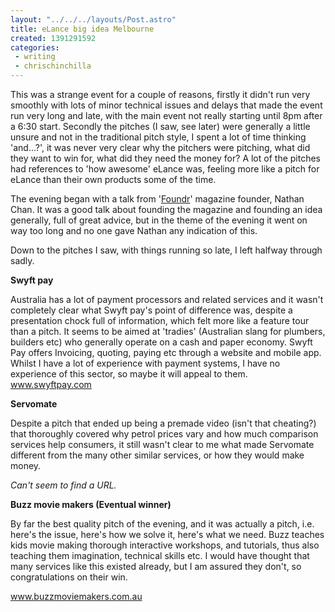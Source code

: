 ```yaml
---
layout: "../../../layouts/Post.astro"
title: eLance big idea Melbourne
created: 1391291592
categories:
 - writing
 - chrischinchilla
---
```


This was a strange event for a couple of reasons, firstly it didn't run very smoothly with lots of minor technical issues and delays that made the event run very long and late, with the main event not really starting until 8pm after a 6:30 start. Secondly the pitches (I saw, see later) were generally a little unsure and not in the traditional pitch style, I spent a lot of time thinking 'and...?', it was never very clear why the pitchers were pitching, what did they want to win for, what did they need the money for? A lot of the pitches had references to 'how awesome' eLance was, feeling more like a pitch for eLance than their own products some of the time.

The evening began with a talk from '<a href="https://foundrmag.com/" target="_blank">Foundr</a>' magazine founder, Nathan Chan. It was a good talk about founding the magazine and founding an idea generally, full of great advice, but in the theme of the evening it went on way too long and no one gave Nathan any indication of this.

Down to the pitches I saw, with things running so late, I left halfway through sadly.

**Swyft pay**

Australia has a lot of payment processors and related services and it wasn't completely clear what Swyft pay's point of difference was, despite a presentation chock full of information, which felt more like a feature tour than a pitch. It seems to be aimed at 'tradies' (Australian slang for plumbers, builders etc) who generally operate on a cash and paper economy. Swyft Pay offers Invoicing, quoting, paying etc through a website and mobile app. Whilst I have a lot of experience with payment systems, I have no experience of this sector, so maybe it will appeal to them.<br /><a href="https://www.swyftpay.com" target="_blank"><span style="line-height: 1.538em;">www.swyftpay.com</a>

**Servomate**

Despite a pitch that ended up being a premade video (isn't that cheating?) that thoroughly covered why petrol prices vary and how much comparison services help consumers, it still wasn't clear to me what made Servomate different from the many other similar services, or how they would make money.

_Can't seem to find a URL._

**Buzz movie makers (Eventual winner)**

By far the best quality pitch of the evening, and it was actually a pitch, i.e. here's the issue, here's how we solve it, here's what we need. Buzz teaches kids movie making thorough interactive workshops, and tutorials, thus also teaching them imagination, technical skills etc. I would have thought that many services like this existed already, but I am assured they don't, so congratulations on their win.

<a href="https://www.buzzmoviemakers.com.au" target="_blank">www.buzzmoviemakers.com.au</a>
